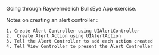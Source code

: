 Going through Raywerndelich BullsEye App exercise.

Notes on creating an alert controller :

    1. Create Alert Controller using UIAlertController
    2.  Create Alert Action using UIAlertAction
    3. Tell the Alert Controller to add each action created
    4. Tell View Controller to present the Alert Controller




